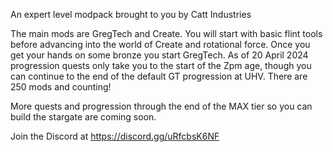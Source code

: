 An expert level modpack brought to you by Catt Industries

The main mods are GregTech and Create. You will start with basic flint tools before advancing into the world of Create and rotational force. Once you get your hands on some bronze you start GregTech. As of 20 April 2024 progression quests only take you to the start of the Zpm age, though you can continue to the end of the default GT progression at UHV. There are 250 mods and counting!

More quests and progression through the end of the MAX tier so you can build the stargate are coming soon.

Join the Discord at https://discord.gg/uRfcbsK6NF
